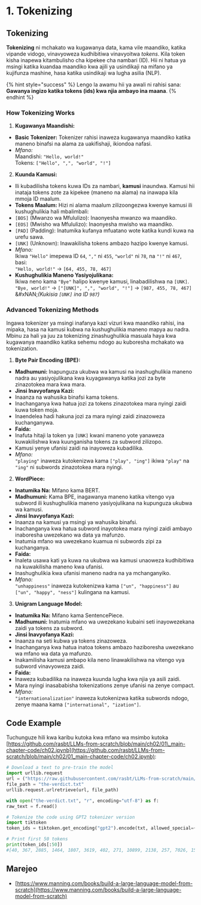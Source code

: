 # 1. Tokenizing

## Tokenizing

**Tokenizing** ni mchakato wa kugawanya data, kama vile maandiko, katika vipande vidogo, vinavyoweza kudhibitiwa vinavyoitwa _tokens_. Kila token kisha inapewa kitambulisho cha kipekee cha nambari (ID). Hii ni hatua ya msingi katika kuandaa maandiko kwa ajili ya usindikaji na mifano ya kujifunza mashine, hasa katika usindikaji wa lugha asilia (NLP).

{% hint style="success" %}
Lengo la awamu hii ya awali ni rahisi sana: **Gawanya ingizo katika tokens (ids) kwa njia ambayo ina maana**.
{% endhint %}

### **How Tokenizing Works**

1. **Kugawanya Maandishi:**
* **Basic Tokenizer:** Tokenizer rahisi inaweza kugawanya maandiko katika maneno binafsi na alama za uakifishaji, ikiondoa nafasi.
* _Mfano:_\
Maandishi: `"Hello, world!"`\
Tokens: `["Hello", ",", "world", "!"]`
2. **Kuunda Kamusi:**
* Ili kubadilisha tokens kuwa IDs za nambari, **kamusi** inaundwa. Kamusi hii inataja tokens zote za kipekee (maneno na alama) na inawapa kila mmoja ID maalum.
* **Tokens Maalum:** Hizi ni alama maalum zilizoongezwa kwenye kamusi ili kushughulikia hali mbalimbali:
* `[BOS]` (Mwanzo wa Mfululizo): Inaonyesha mwanzo wa maandiko.
* `[EOS]` (Mwisho wa Mfululizo): Inaonyesha mwisho wa maandiko.
* `[PAD]` (Padding): Inatumika kufanya mfuatano wote katika kundi kuwa na urefu sawa.
* `[UNK]` (Unknown): Inawakilisha tokens ambazo hazipo kwenye kamusi.
* _Mfano:_\
Ikiwa `"Hello"` imepewa ID `64`, `","` ni `455`, `"world"` ni `78`, na `"!"` ni `467`, basi:\
`"Hello, world!"` → `[64, 455, 78, 467]`
* **Kushughulikia Maneno Yasiyojulikana:**\
Ikiwa neno kama `"Bye"` halipo kwenye kamusi, linabadilishwa na `[UNK]`.\
`"Bye, world!"` → `["[UNK]", ",", "world", "!"]` → `[987, 455, 78, 467]`\
&#xNAN;_(Kukisia `[UNK]` ina ID `987`)_

### **Advanced Tokenizing Methods**

Ingawa tokenizer ya msingi inafanya kazi vizuri kwa maandiko rahisi, ina mipaka, hasa na kamusi kubwa na kushughulikia maneno mapya au nadra. Mbinu za hali ya juu za tokenizing zinashughulikia masuala haya kwa kugawanya maandiko katika sehemu ndogo au kuboresha mchakato wa tokenization.

1. **Byte Pair Encoding (BPE):**
* **Madhumuni:** Inapunguza ukubwa wa kamusi na inashughulikia maneno nadra au yasiyojulikana kwa kuyagawanya katika jozi za byte zinazotokea mara kwa mara.
* **Jinsi Inavyofanya Kazi:**
* Inaanza na wahusika binafsi kama tokens.
* Inachanganya kwa hatua jozi za tokens zinazotokea mara nyingi zaidi kuwa token moja.
* Inaendelea hadi hakuna jozi za mara nyingi zaidi zinazoweza kuchanganywa.
* **Faida:**
* Inafuta hitaji la token ya `[UNK]` kwani maneno yote yanaweza kuwakilishwa kwa kuunganisha tokens za subword zilizopo.
* Kamusi yenye ufanisi zaidi na inayoweza kubadilika.
* _Mfano:_\
`"playing"` inaweza kutokenizwa kama `["play", "ing"]` ikiwa `"play"` na `"ing"` ni subwords zinazotokea mara nyingi.
2. **WordPiece:**
* **Inatumika Na:** Mifano kama BERT.
* **Madhumuni:** Kama BPE, inagawanya maneno katika vitengo vya subword ili kushughulikia maneno yasiyojulikana na kupunguza ukubwa wa kamusi.
* **Jinsi Inavyofanya Kazi:**
* Inaanza na kamusi ya msingi ya wahusika binafsi.
* Inachanganya kwa hatua subword inayotokea mara nyingi zaidi ambayo inaboresha uwezekano wa data ya mafunzo.
* Inatumia mfano wa uwezekano kuamua ni subwords zipi za kuchanganya.
* **Faida:**
* Inaleta usawa kati ya kuwa na ukubwa wa kamusi unaoweza kudhibitiwa na kuwakilisha maneno kwa ufanisi.
* Inashughulikia kwa ufanisi maneno nadra na ya mchanganyiko.
* _Mfano:_\
`"unhappiness"` inaweza kutokenizwa kama `["un", "happiness"]` au `["un", "happy", "ness"]` kulingana na kamusi.
3. **Unigram Language Model:**
* **Inatumika Na:** Mifano kama SentencePiece.
* **Madhumuni:** Inatumia mfano wa uwezekano kubaini seti inayowezekana zaidi ya tokens za subword.
* **Jinsi Inavyofanya Kazi:**
* Inaanza na seti kubwa ya tokens zinazoweza.
* Inachanganya kwa hatua inatoa tokens ambazo haziboresha uwezekano wa mfano wa data ya mafunzo.
* Inakamilisha kamusi ambapo kila neno linawakilishwa na vitengo vya subword vinavyoweza zaidi.
* **Faida:**
* Inaweza kubadilika na inaweza kuunda lugha kwa njia ya asili zaidi.
* Mara nyingi inasababisha tokenizations zenye ufanisi na zenye compact.
* _Mfano:_\
`"internationalization"` inaweza kutokenizwa katika subwords ndogo, zenye maana kama `["international", "ization"]`.

## Code Example

Tuchunguze hili kwa karibu kutoka kwa mfano wa msimbo kutoka [https://github.com/rasbt/LLMs-from-scratch/blob/main/ch02/01\_main-chapter-code/ch02.ipynb](https://github.com/rasbt/LLMs-from-scratch/blob/main/ch02/01_main-chapter-code/ch02.ipynb):
```python
# Download a text to pre-train the model
import urllib.request
url = ("https://raw.githubusercontent.com/rasbt/LLMs-from-scratch/main/ch02/01_main-chapter-code/the-verdict.txt")
file_path = "the-verdict.txt"
urllib.request.urlretrieve(url, file_path)

with open("the-verdict.txt", "r", encoding="utf-8") as f:
raw_text = f.read()

# Tokenize the code using GPT2 tokenizer version
import tiktoken
token_ids = tiktoken.get_encoding("gpt2").encode(txt, allowed_special={"[EOS]"}) # Allow the user of the tag "[EOS]"

# Print first 50 tokens
print(token_ids[:50])
#[40, 367, 2885, 1464, 1807, 3619, 402, 271, 10899, 2138, 257, 7026, 15632, 438, 2016, 257, 922, 5891, 1576, 438, 568, 340, 373, 645, 1049, 5975, 284, 502, 284, 3285, 326, 11, 287, 262, 6001, 286, 465, 13476, 11, 339, 550, 5710, 465, 12036, 11, 6405, 257, 5527, 27075, 11]
```
## Marejeo

* [https://www.manning.com/books/build-a-large-language-model-from-scratch](https://www.manning.com/books/build-a-large-language-model-from-scratch)
